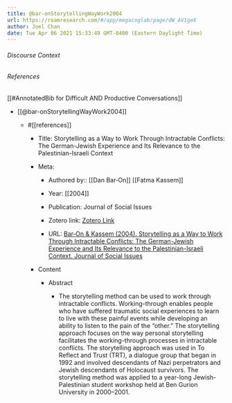 ```yaml
---
title: @bar-onStorytellingWayWork2004
url: https://roamresearch.com/#/app/megacoglab/page/dW_AV1geX
author: Joel Chan
date: Tue Apr 06 2021 15:33:49 GMT-0400 (Eastern Daylight Time)
---
```




###### Discourse Context



###### References

[[#AnnotatedBib for Difficult AND Productive Conversations]]

- [[@bar-onStorytellingWayWork2004]]

    - #[[references]]

        - Title: Storytelling as a Way to Work Through Intractable Conflicts: The German-Jewish Experience and Its Relevance to the Palestinian-Israeli Context

        - Meta:

            - Authored by:: [[Dan Bar‐On]] [[Fatma Kassem]]

            - Year: [[2004]]

            - Publication: Journal of Social Issues

            - Zotero link: [Zotero Link](zotero://select/items/7_WEZV39RM)

            - URL: [Bar‐On & Kassem (2004). Storytelling as a Way to Work Through Intractable Conflicts: The German-Jewish Experience and Its Relevance to the Palestinian-Israeli Context. Journal of Social Issues](http://spssi.onlinelibrary.wiley.com/doi/abs/10.1111/j.0022-4537.2004.00112.x)

        - Content

            - Abstract

                - The storytelling method can be used to work through intractable conflicts. Working-through enables people who have suffered traumatic social experiences to learn to live with these painful events while developing an ability to listen to the pain of the “other.” The storytelling approach focuses on the way personal storytelling facilitates the working-through processes in intractable conflicts. The storytelling approach was used in To Reflect and Trust (TRT), a dialogue group that began in 1992 and involved descendants of Nazi perpetrators and Jewish descendants of Holocaust survivors. The storytelling method was applied to a year-long Jewish-Palestinian student workshop held at Ben Gurion University in 2000–2001.
